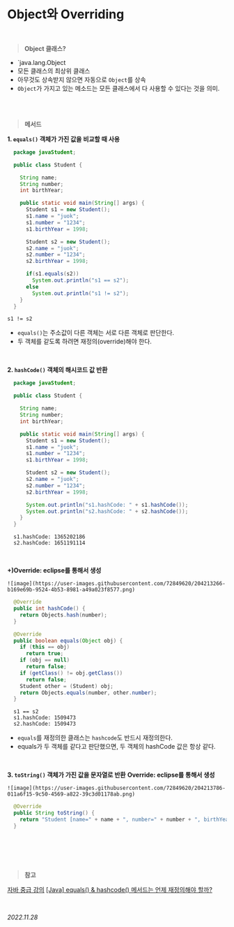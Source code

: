 # Object와 Overriding

<br/>

> **Object 클래스?**

- `java.lang.Object
- 모든 클래스의 최상위 클래스
- 아무것도 상속받지 않으면 자동으로 `Object`를 상속
- `Object`가 가지고 있는 메소드는 모든 클래스에서 다 사용할 수 있다는 것을 의미.



<br/><br/>

> **메서드**

**1. `equals()` 객체가 가진 값을 비교할 때 사용**
  ```java
    package javaStudent;

    public class Student {

      String name;
      String number;
      int birthYear;

      public static void main(String[] args) {
        Student s1 = new Student();
        s1.name = "juok";
        s1.number = "1234";
        s1.birthYear = 1998;

        Student s2 = new Student();
        s2.name = "juok";
        s2.number = "1234";
        s2.birthYear = 1998;

        if(s1.equals(s2))
          System.out.println("s1 == s2");
        else
          System.out.println("s1 != s2");
      }
    }
  ```
  ```console
  s1 != s2
  ```
  - `equals()`는 주소값이 다른 객체는 서로 다른 객체로 판단한다.
  - 두 객체를 같도록 하려면 재정의(override)해야 한다.
  
  <br/>
  
**2. `hashCode()` 객체의 해시코드 값 반환**
  ```java
    package javaStudent;

    public class Student {

      String name;
      String number;
      int birthYear;

      public static void main(String[] args) {
        Student s1 = new Student();
        s1.name = "juok";
        s1.number = "1234";
        s1.birthYear = 1998;

        Student s2 = new Student();
        s2.name = "juok";
        s2.number = "1234";
        s2.birthYear = 1998;

        System.out.println("s1.hashCode: " + s1.hashCode());
        System.out.println("s2.hashCode: " + s2.hashCode());
      }
    }
  ```
  ```console
    s1.hashCode: 1365202186
    s2.hashCode: 1651191114
  ```
  
  <br/>
  
  **+)Override: eclipse를 통해서 생성**
  
    ![image](https://user-images.githubusercontent.com/72849620/204213266-b169e69b-9524-4b53-8981-a49a023f8577.png)
  
  ```java
    @Override
    public int hashCode() {
      return Objects.hash(number);
    }

    @Override
    public boolean equals(Object obj) {
      if (this == obj)
        return true;
      if (obj == null)
        return false;
      if (getClass() != obj.getClass())
        return false;
      Student other = (Student) obj;
      return Objects.equals(number, other.number);
    }
  ```
  ```console
    s1 == s2
    s1.hashCode: 1509473
    s2.hashCode: 1509473
  ```
  - `equals`를 재정의한 클래스는 `hashcode`도 반드시 재정의한다.
  - equals가 두 객체를 같다고 판단했으면, 두 객체의 hashCode 값은 항상 같다.
  
  <br/>
  
**3. `toString()` 객체가 가진 값을 문자열로 반환**
  **Override: eclipse를 통해서 생성**
  
    ![image](https://user-images.githubusercontent.com/72849620/204213786-011a6f15-9c50-4569-a822-39c3d01178ab.png)
  
  ```java
    @Override
    public String toString() {
      return "Student [name=" + name + ", number=" + number + ", birthYear=" + birthYear + "]";
    }
  ```
  <br/>
  
  
  

<br/><br/>

> **참고**

[자바 중급 강의](https://school.programmers.co.kr/learn/courses/9)
[[Java] equals() & hashcode() 메서드는 언제 재정의해야 할까?](https://velog.io/@sonypark/Java-equals-hascode-메서드는-언제-재정의해야-할까)

<br/>

_2022.11.28_
